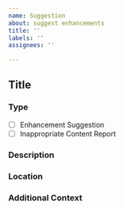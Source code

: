 ```yaml
---
name: Suggestion
about: suggest enhancements
title: ''
labels: ''
assignees: ''

---
```


## Title
<!--[Report/Suggestion]: Briefly describe the issue here -->

### Type
- [ ] Enhancement Suggestion
- [ ] Inappropriate Content Report

### Description

<!-- Please provide a detailed description. If you're reporting inappropriate content, specify which meme/joke and why you find it inappropriate. If suggesting an enhancement, describe what you'd like to see improved or added.
 -->

### Location
<!--  If reporting inappropriate content, please provide a link or the path to the file or location in the repository where the content can be found.-->

### Additional Context

<!-- _Add any other context or screenshots about the report/suggestion here. For instance, if you're suggesting a feature, explain why you believe it would benefit the project._
-->

<!--
### Guidelines:

**For Enhancement Suggestions**: 
All suggestions are welcome! If you have ideas on how to improve the project or its functionality, we'd love to hear them. 
 
**For Inappropriate Content**: 
We strive to maintain a positive and inclusive environment. If something is reported as inappropriate, it will be evaluated, and actions will be taken accordingly. When reporting, please be clear and constructive.
-->
